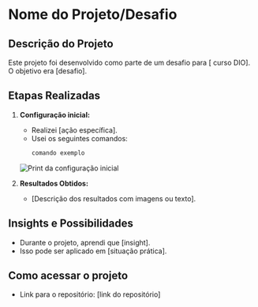 # Nome do Projeto/Desafio

## Descrição do Projeto
Este projeto foi desenvolvido como parte de um desafio para [ curso DIO]. O objetivo era [desafio].

## Etapas Realizadas
1. **Configuração inicial:**
   - Realizei [ação específica].  
   - Usei os seguintes comandos:
     ```bash
     comando exemplo
     ```
   ![Print da configuração inicial](link_da_imagem)

2. **Resultados Obtidos:**
   - [Descrição dos resultados com imagens ou texto].

## Insights e Possibilidades
- Durante o projeto, aprendi que [insight].
- Isso pode ser aplicado em [situação prática].

## Como acessar o projeto
- Link para o repositório: [link do repositório]
